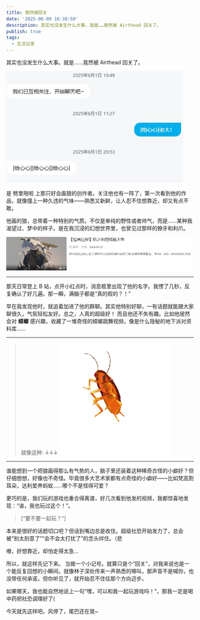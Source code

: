 ```yaml
---
title: 竟然被回关
date: '2025-06-09 16:38:50'
description: 其实也没发生什么大事。就是……竟然被 Airthead 回关了。
publish: true
tags:
  - 生活记录
---
```


其实也没发生什么大事。就是……竟然被 Airthead 回关了。

![](../public/images/文章资源/竟然被回关/file-20250609163930102.jpg)

是 劈里啪啦 上那只好会画狼的创作者。关注他也有一阵了，第一次看到他的作品，就像撞上一种久违的气味——熟悉又新鲜，让人忍不住想靠近，却又有点不敢。

他画的狼，总带着一种特别的气质。不仅是单纯的野性或者帅气，而是……某种我渴望过、梦中的样子。是在我沉浸的幻想世界里，也曾见过那样的獠牙和利爪。

![](../public/images/文章资源/竟然被回关/file-20250609164044458.jpg)

---

那天日常登上 B 站，点开小红点时，消息框里出现了他的名字。我愣了几秒，反复确认了好几遍。那一瞬，满脑子都是“真的假的？！”

早在我发现他时，就追着加进了他的群聊。其实他特别好聊，一有话题就能跟大家聊很久，气氛轻松友好。总之，人真的超级好！
而且他还不失有趣。比如他居然会对 **蟑螂** 感兴趣，收藏了一堆奇怪的蟑螂跳舞视频，像是什么隐秘的地下派对资料库……

---

> 就像这种: ↓↓↓
> ![](../public/images/文章资源/竟然被回关/file-20250609182158378.gif)

---

谁能想到一个把狼画得那么有气势的人，脑子里还装着这种稀奇古怪的小癖好？但仔细想想，好像也不奇怪。毕竟很多大艺术家都有点奇怪的小癖好——比如梵高割耳朵，达利爱养蚂蚁……哪个不是怪得可爱？

更巧的是，我们玩的游戏也重合得离谱，好几次看到他发的视频，我都惊喜地发现：“诶，我也玩过这个！”。

> [“要不要一起玩？”]

本来是很好的话题切口吧？但话到嘴边总是收住。超级社恐开始发力了，总会被“别太刻意了”“会不会太打扰了”的念头绊住。（悲

嗷，好想靠近，却怕走得太急...

所以，就这样先记下来。
当做一个小记号。就算只是个“回关”，对我来说也是一个能反复回想的小瞬间。就像林子深处传来一声熟悉的嗥叫，那声音不是喊你，也没带任何承诺，但你听见了，就开始忍不住往那个方向迈步。

如果哪天，我也能自然地说上一句“嘿，可以和我一起玩游戏吗！”，那我一定是喝中药把社恐调理好了(

今天就先这样吧。风停了，尾巴还在晃~
